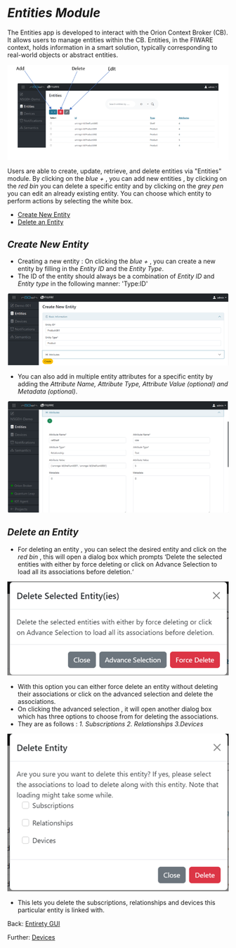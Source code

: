 # *Entities Module*

The Entities app is developed to interact with the Orion Context Broker (CB).
It allows users to manage entities within the CB.
Entities, in the FIWARE context, holds information in a smart solution, typically corresponding to real-world objects or abstract entities.

![Alt text](images/image-5.png)

Users are able to create, update, retrieve, and delete entities via "Entities" module. By clicking on the *blue +* , you can add new entities , by clicking on the *red bin* you can delete a specific entity and by clicking on the *grey pen* you can edit an already existing entity. You can choose which entity to perform actions by selecting the white box.

- [Create New Entity](#create-new-entity)
- [Delete an Entity](#delete-an-entity)


## *Create New Entity*
-	Creating a new entity : On clicking the *blue +* , you can create a new entity by filling in the *Entity ID* and the *Entity Type*. 
- The ID of the entity should always be a combination of *Entity ID* and *Entity type* in the following manner: 'Type:ID'

![Alt text](images/image-6.png)

-	You can also add in multiple entity attributes for a specific entity by adding the *Attribute Name, Attribute Type, Attribute Value (optional) and Metadata (optional)*.

![Alt text](images/image-7.png)

## *Delete an Entity*
-	For deleting an entity , you can select the desired entity and click on the *red bin* , this will open a dialog box which prompts ‘Delete the selected entities with either by force deleting or click on Advance Selection to load all its associations before deletion.‘ 
 
![Alt text](images/image-8.png)

-	With this option you can either force delete an entity without deleting their associations or click on the advanced selection and delete the associations.
-	On clicking the advanced selection , it will open another dialog box which has three options to choose from for deleting the associations.
-	They are as follows :  *1. Subscriptions 2. Relationships 3.Devices*

![Alt text](images/image-10.png)

-	This lets you delete the subscriptions, relationships and devices this particular entity is linked with.

Back: [Entirety GUI](../GUI_TUTORIALS.md#modules)

Further: [Devices](DEVICES.md)
